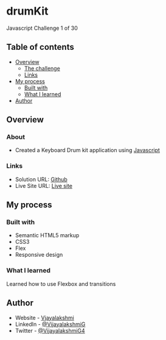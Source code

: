 # drumKit
Javascript Challenge 1 of 30

## Table of contents

- [Overview](#overview)
  - [The challenge](#the-challenge)
  - [Links](#links)
- [My process](#my-process)
  - [Built with](#built-with)
  - [What I learned](#what-i-learned)
- [Author](#author)

## Overview

### About

- Created a Keyboard Drum kit application using [Javascript](https://javascript30.com/)


### Links

- Solution URL: [Github](https://github.com/VijayalakshmiGanesh/drumKit)
- Live Site URL: [Live site](https://drumkit-java-script.netlify.app/)

## My process

### Built with

- Semantic HTML5 markup
- CSS3
- Flex
- Responsive design

### What I learned

Learned how to use Flexbox and transitions

## Author

- Website - [Vjayalakshmi](https://vijayalakshmi-projects.netlify.app/)
- LinkedIn - [@VijayalakshmiG](https://www.linkedin.com/in/vijayalakshmi-g-182a061a9/)
- Twitter - [@VijayalakshmiG4](https://twitter.com/VIJAYALAKSHMIG4)


